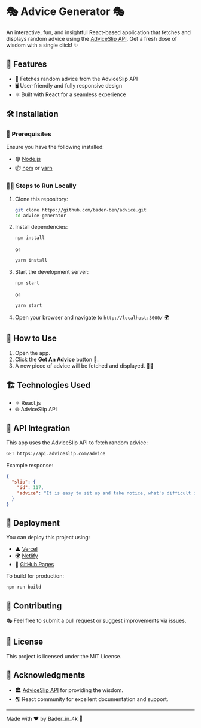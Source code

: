 # 🎭 Advice Generator 🎭

An interactive, fun, and insightful React-based application that fetches and displays random advice using the [AdviceSlip API](https://api.adviceslip.com). Get a fresh dose of wisdom with a single click! ✨

## 🚀 Features
- 🎲 Fetches random advice from the AdviceSlip API
- 🖥️ User-friendly and fully responsive design
- ⚛️ Built with React for a seamless experience


## 🛠 Installation

### 📌 Prerequisites
Ensure you have the following installed:
- 🟢 [Node.js](https://nodejs.org/)
- 📦 [npm](https://www.npmjs.com/) or [yarn](https://yarnpkg.com/)

### 🏃‍♂️ Steps to Run Locally
1. Clone this repository:
   ```sh
   git clone https://github.com/bader-ben/advice.git
   cd advice-generator
   ```
2. Install dependencies:
   ```sh
   npm install
   ```
   or
   ```sh
   yarn install
   ```
3. Start the development server:
   ```sh
   npm start
   ```
   or
   ```sh
   yarn start
   ```
4. Open your browser and navigate to `http://localhost:3000/` 🌍

## 🎯 How to Use
1. Open the app.
2. Click the **Get An Advice** button 🎉.
3. A new piece of advice will be fetched and displayed. 🧠💡

## 🏗️ Technologies Used
- ⚛️ React.js
- 🌐 AdviceSlip API

## 🔌 API Integration
This app uses the AdviceSlip API to fetch random advice:
```sh
GET https://api.adviceslip.com/advice
```
Example response:
```json
{
  "slip": {
    "id": 117,
    "advice": "It is easy to sit up and take notice, what's difficult is getting up and taking action."
  }
}
```

## 🚀 Deployment
You can deploy this project using:
- ▲ [Vercel](https://vercel.com/)
- 🌍 [Netlify](https://www.netlify.com/)
- 🚀 [GitHub Pages](https://pages.github.com/)

To build for production:
```sh
npm run build
```

## 🤝 Contributing
🎭 Feel free to submit a pull request or suggest improvements via issues.

## 📜 License
This project is licensed under the MIT License.

## 💖 Acknowledgments
- 🏛️ [AdviceSlip API](https://api.adviceslip.com) for providing the wisdom.
- 🌎 React community for excellent documentation and support.

---
Made with ❤️ by Bader_in_4k 🎨

